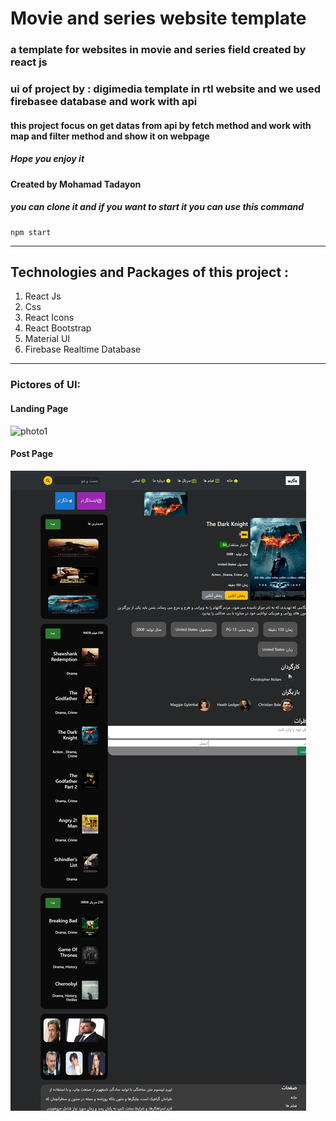 # Movie and series website template 

### a template for websites in movie and series field created by react js

### ui of project by : digimedia template in rtl website and we used firebasee database and work with api

#### this project focus on get datas from api by fetch method and work with map and filter method and show it on webpage

##### Hope you enjoy it

#### Created by Mohamad Tadayon 

##### you can clone it and if you want to start it you can use this command

```
npm start
```
---

## Technologies and Packages of this project : 
1. React Js
2. Css
3. React Icons
4. React Bootstrap
5. Material UI
6. Firebase Realtime Database

---

### Pictores of UI: 

#### Landing Page
![photo1](/public/assets/Landing.png)

#### Post Page 
![photo1](/public/assets/MainPost.png)
